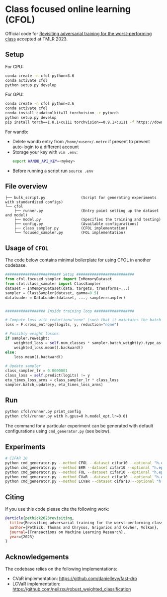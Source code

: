 # Class focused online learning (CFOL)

Official code for [Revisiting adversarial training for the worst-performing class](https://openreview.net/pdf?id=wkecshlYxI) accepted at TMLR 2023.

## Setup

For CPU:

```bash
conda create -n cfol python=3.6
conda activate cfol
python setup.py develop
```


For GPU:

```bash
conda create -n cfol python=3.6
conda activate cfol
conda install cudatoolkit=11 torchvision -c pytorch
python setup.py develop
pip install torch==1.8.1+cu111 torchvision==0.9.1+cu111 -f https://download.pytorch.org/whl/torch_stable.html
```

For wandb:

- Delete wandb entry from `/home/<user>/.netrc` if present to prevent auto-login to a different account
- Storage your key with `vim .env`:
  ```bash
  export WANDB_API_KEY=<mykey>
  ```
- Before running a script run `source .env`

## File overview

```
├── bulk_script.py                (Script for generating experiments with standardized configs)
└── cfol                           
    ├── runner.py                 (Entry point setting up the dataset and model)
    ├── model.py                  (Specifies the training and testing)
    ├── config.py                 (Available configurations)
    ├── class_sampler.py          (CFOL implementation)
    └── focused_sampler.py        (FOL implementation)
```

## Usage of `CFOL`

The code below contains minimal boilerplate for using CFOL in another codebase.

```python
######################### Setup ##########################
from cfol.focused_sampler import InMemoryDataset
from cfol.class_sampler import ClassSampler
dataset = InMemoryDataset(data, targets, transforms=...)
sampler = ClassSampler(dataset, gamma=0.5)
dataloader = DataLoader(dataset, ..., sampler=sampler)


################## Inside training loop ##################

# Compute loss with reduction="none" (such that it maintains the batch dimension)
loss = F.cross_entropy(logits, y, reduction="none")

# Possibly weight losses
if sampler.reweight:
    weighted_loss = self.num_classes * sampler.batch_weight(y).type_as(loss) * loss
    weighted_loss.mean().backward()
else:
    loss.mean().backward()
  
# Update sampler
class_sampler_lr = 0.0000001
class_loss = self.predict(logits) != y
eta_times_loss_arms = class_sampler_lr * class_loss
sampler.batch_update(y, eta_times_loss_arms)
```

## Run

```bash
python cfol/runner.py print_config
python cfol/runner.py with h.gpus=0 h.model_opt.lr=0.01
```

The command for a particular experiment can be generated with default configurations using `cmd_generator.py` (see below).


## Experiments

```bash
# CIFAR 10
python cmd_generator.py --method CFOL --dataset cifar10 --optional "h.epochs=200" "h.model_opt.scheduler_milestones='[0.5,0.75]'" "h.model=resnet18" "h.model_opt.lr=0.1"
python cmd_generator.py --method ERM --dataset cifar10 --optional "h.epochs=200" "h.model_opt.scheduler_milestones='[0.5,0.75]'" "h.model=resnet18"
python cmd_generator.py --method FOL --dataset cifar10 --optional "h.epochs=200" "h.model_opt.scheduler_milestones='[0.5,0.75]'" "h.model=resnet18" "h.model_opt.lr=0.1" "h.focused_sampler_lr=0.0000005"
python cmd_generator.py --method CVaR --dataset cifar10 --optional "h.epochs=200" "h.model_opt.scheduler_milestones='[0.5,0.75]'" "h.model=resnet18" "h.model_opt.lr=0.1" "h.cvar_alpha=0.5"
python cmd_generator.py --method LCVaR --dataset cifar10 --optional "h.epochs=200" "h.model_opt.scheduler_milestones='[0.5,0.75]'" "h.model=resnet18" "h.model_opt.lr=0.1" "h.cvar_alpha=0.2"
```

## Citing

If you use this code please cite the following work: 

```bibtex
@article{pethick2023revisiting,
  title={Revisiting adversarial training for the worst-performing class},
  author={Pethick, Thomas and Chrysos, Grigorios and Cevher, Volkan},
  journal={Transactions on Machine Learning Research},
  year={2023}
}
```


## Acknowledgements

The codebase relies on the following implementations:

- CVaR implementation: https://github.com/daniellevy/fast-dro
- LCVaR implementation: https://github.com/neilzxu/robust_weighted_classification

